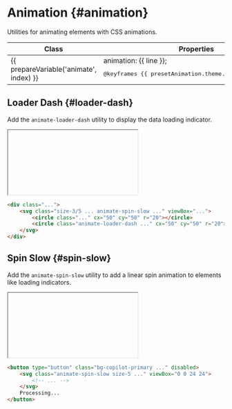 ---
---
<script setup>
import { inject } from 'vue';

const presetAnimation = inject('presetAnimation');

const prepareVariable = (prefix, variable) => {
	return variable === 'DEFAULT'
		? prefix
		: `${prefix}-${variable}`
};
</script>

# Animation {#animation}

<div class="header-info">
	<div class="header-info-descr">
		<div>
			Utilities for animating elements with CSS animations.
		</div>
		<div class="header-info-nav">
			<ShTailwindCssLink
				to="https://tailwindcss.com/docs/animation#basic-usage"
			/>
		</div>
	</div>
</div>

<div class="info-wrapper">
	<table class="info">
		<thead>
			<tr>
				<th>Class</th>
				<th>Properties</th>
			</tr>
		</thead>
		<tbody>
			<tr 
				v-for="(line, index) in presetAnimation.theme.animation"
				:key="index"
			>
				<td translate="no" class="variable">{{ prepareVariable('animate', index) }}</td>
				<td translate="no" class="value">
					animation: {{ line }};<br>
					<pre
						v-if="presetAnimation.theme.keyframes[index]"
					>@keyframes {{ presetAnimation.theme.keyframes[index] }}</pre>
				</td>
			</tr>
		</tbody>
	</table>
</div>

## Loader Dash {#loader-dash}

Add the `animate-loader-dash` utility to display the data loading indicator.

<iframe data-why>
	<svg
		class="
			size-3/5
			absolute inset-0
			z-10 m-auto
			origin-center
			animate-spin-slow
		"
		xmlns="http://www.w3.org/2000/svg"
		xmlns:xlink="http://www.w3.org/1999/xlink"
		viewBox="25 25 50 50"
		><circle
			class="
				stroke-tag-8/30 stroke-[6px]
			"
			cx="50" cy="50" r="20" fill="none"
		></circle><circle
			class="
				stroke-tag-5
				stroke-[6px]
				animate-loader-dash
			"
			cx="50" cy="50" r="20" fill="none"
			stroke-miterlimit="10"
		></circle></svg>
</iframe>

```html
<div class="...">
	<svg class="size-3/5 ... animate-spin-slow ..." viewBox="...">
		<circle class="..." cx="50" cy="50" r="20"></circle>
		<circle class="animate-loader-dash ..." cx="50" cy="50" r="20"></circle>
	</svg>
</div>
```

## Spin Slow {#spin-slow}

Add the `animate-spin-slow` utility to add a linear spin animation to elements like loading indicators.

<iframe data-why>
	<button type="button" class="inline-flex items-center px-4 py-2 font-semibold leading-6 text-sm shadow rounded-md text-white bg-copilot-primary hover:bg-copilot-secondary transition ease-in-out duration-150 cursor-not-allowed" disabled>
		<svg class="animate-spin-slow size-5 -ml-1 mr-3 text-white" xmlns="http://www.w3.org/2000/svg" fill="none" viewBox="0 0 24 24"><circle class="opacity-25" cx="12" cy="12" r="10" stroke="currentColor" stroke-width="4"></circle><path class="opacity-75" fill="currentColor" d="M4 12a8 8 0 018-8V0C5.373 0 0 5.373 0 12h4zm2 5.291A7.962 7.962 0 014 12H0c0 3.042 1.135 5.824 3 7.938l3-2.647z"></path></svg>
		Processing...
	</button>
</iframe>

```html
<button type="button" class="bg-copilot-primary ..." disabled>
	<svg class="animate-spin-slow size-5 ..." viewBox="0 0 24 24">
		<!-- ... -->
	</svg>
	Processing...
</button>
```
